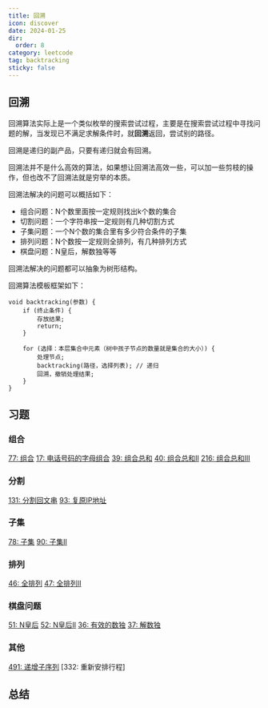 ```yaml
---
title: 回溯
icon: discover
date: 2024-01-25
dir:
  order: 8
category: leetcode
tag: backtracking
sticky: false
---
```


## 回溯
回溯算法实际上是一个类似枚举的搜索尝试过程，主要是在搜索尝试过程中寻找问题的解，当发现已不满足求解条件时，就**回溯**返回，尝试别的路径。

回溯是递归的副产品，只要有递归就会有回溯。

回溯法并不是什么⾼效的算法，如果想让回溯法⾼效⼀些，可以加⼀些剪枝的操作，但也改不了回溯法就是穷举的本质。

回溯法解决的问题可以概括如下：
- 组合问题：N个数⾥⾯按⼀定规则找出k个数的集合
- 切割问题：⼀个字符串按⼀定规则有⼏种切割⽅式
- ⼦集问题：⼀个N个数的集合⾥有多少符合条件的⼦集
- 排列问题：N个数按⼀定规则全排列，有⼏种排列⽅式
- 棋盘问题：N皇后，解数独等等

回溯法解决的问题都可以抽象为树形结构。

回溯算法模板框架如下：
```text
void backtracking(参数) {
    if (终⽌条件) {
        存放结果;
        return;
    }

    for (选择：本层集合中元素（树中孩⼦节点的数量就是集合的⼤⼩）) {
        处理节点;
        backtracking(路径，选择列表); // 递归
        回溯，撤销处理结果;
    }
}
```

## 习题
### 组合
[77: 组合](77_combinations.md)
[17: 电话号码的字母组合](17_letter_combinations_of_a_phone_number.md)
[39: 组合总和](39_combination_sum.md)
[40: 组合总和II](40_combination_sum_ii.md)
[216: 组合总和III](216_combination_sum_iii.md)

### 分割
[131: 分割回文串](131_palindrome_partitioning.md)
[93: 复原IP地址](93_restore_ip_addresses.md)

### 子集
[78: 子集](78_subsets.md)
[90: 子集II](90_subsets_ii.md)

### 排列
[46: 全排列](46_permutations.md)
[47: 全排列II](47_permutations_ii.md)

### 棋盘问题
[51: N皇后](51_n_queens.md)
[52: N皇后II](52_n_queens_ii.md)
[36: 有效的数独](36_valid_sudoku.md)
[37: 解数独](37_sudoku_solver.md)

### 其他
[491: 递增子序列](491_non_decreasing_subsequences.md)
[332: 重新安排行程]


## 总结
